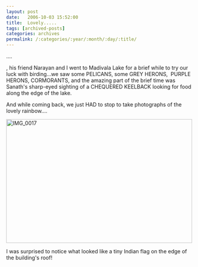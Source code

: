 ```yaml
---
layout: post
date:	2006-10-03 15:52:00
title:  Lovely.....
tags: [archived-posts]
categories: archives
permalink: /:categories/:year/:month/:day/:title/
---
```

....

<lj user="sanathreddy">, his friend Narayan and I went to Madivala Lake for a brief while to try our luck with birding...we saw some PELICANS, some GREY HERONS,&nbsp; PURPLE HERONS, CORMORANTS, and the amazing part of the brief time was Sanath's sharp-eyed sighting of a CHEQUERED KEELBACK looking for food along the edge of the lake.

And while coming back, we just HAD to stop to take photographs of the lovely rainbow....


<A title="Photo Sharing" href="http://www.flickr.com/photos/35949311@N00/259637417/"><IMG height=333 alt=IMG_0017 src="http://static.flickr.com/112/259637417_e51075af16.jpg" width=500></A>


I was surprised to notice what looked like a tiny Indian flag on the edge of the building's roof!

